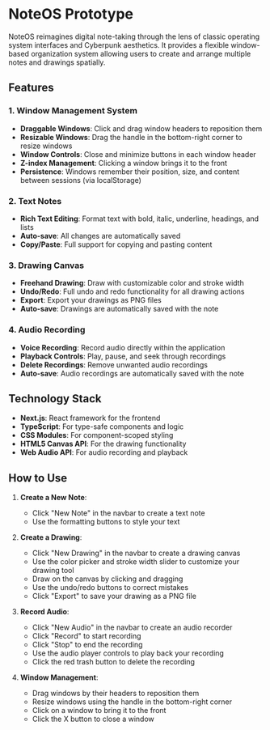 # NoteOS Prototype

NoteOS reimagines digital note-taking through the lens of classic operating system interfaces and Cyberpunk aesthetics. It provides a flexible window-based organization system allowing users to create and arrange multiple notes and drawings spatially.

## Features

### 1. Window Management System
- **Draggable Windows**: Click and drag window headers to reposition them
- **Resizable Windows**: Drag the handle in the bottom-right corner to resize windows
- **Window Controls**: Close and minimize buttons in each window header
- **Z-index Management**: Clicking a window brings it to the front
- **Persistence**: Windows remember their position, size, and content between sessions (via localStorage)

### 2. Text Notes
- **Rich Text Editing**: Format text with bold, italic, underline, headings, and lists
- **Auto-save**: All changes are automatically saved
- **Copy/Paste**: Full support for copying and pasting content

### 3. Drawing Canvas
- **Freehand Drawing**: Draw with customizable color and stroke width
- **Undo/Redo**: Full undo and redo functionality for all drawing actions
- **Export**: Export your drawings as PNG files
- **Auto-save**: Drawings are automatically saved with the note

### 4. Audio Recording
- **Voice Recording**: Record audio directly within the application
- **Playback Controls**: Play, pause, and seek through recordings
- **Delete Recordings**: Remove unwanted audio recordings
- **Auto-save**: Audio recordings are automatically saved with the note

## Technology Stack
- **Next.js**: React framework for the frontend
- **TypeScript**: For type-safe components and logic
- **CSS Modules**: For component-scoped styling
- **HTML5 Canvas API**: For the drawing functionality
- **Web Audio API**: For audio recording and playback

## How to Use

1. **Create a New Note**: 
   - Click "New Note" in the navbar to create a text note
   - Use the formatting buttons to style your text

2. **Create a Drawing**:
   - Click "New Drawing" in the navbar to create a drawing canvas
   - Use the color picker and stroke width slider to customize your drawing tool
   - Draw on the canvas by clicking and dragging
   - Use the undo/redo buttons to correct mistakes
   - Click "Export" to save your drawing as a PNG file

3. **Record Audio**:
   - Click "New Audio" in the navbar to create an audio recorder
   - Click "Record" to start recording
   - Click "Stop" to end the recording
   - Use the audio player controls to play back your recording
   - Click the red trash button to delete the recording

4. **Window Management**:
   - Drag windows by their headers to reposition them
   - Resize windows using the handle in the bottom-right corner
   - Click on a window to bring it to the front
   - Click the X button to close a window